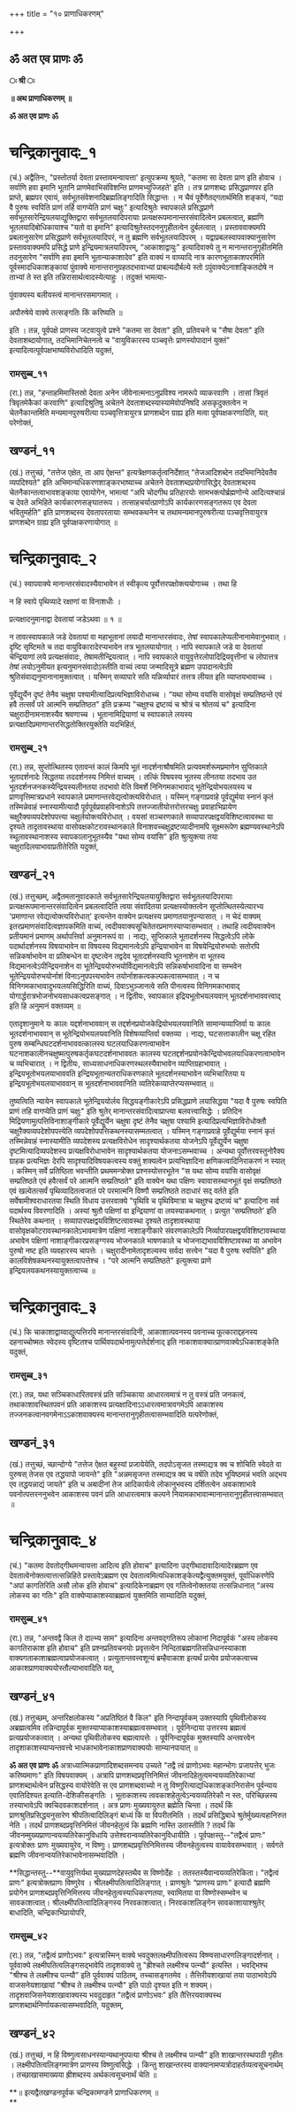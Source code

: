 +++
title = "१० प्राणाधिकरणम्"

+++


## ॐ अत एव प्राणः ॐ

**ः श्री ः**

**॥ अथ प्राणाधिकरणम् ॥**

**ॐ अत एव प्राणः ॐ**

# **चन्द्रिकानुवादः\_१**

(चं.) अद्वैतिनः, "प्रस्तोतर्या देवता प्रस्तावमन्वायत्ता' इत्युपक्रम्य श्रूयते, "कतमा सा देवता प्राण इति होवाच । सर्वाणि हवा इमानि भूतानि प्राणमेवाभिसंविशन्ति प्राणमभ्युज्जिहते' इति । तत्र प्राणशब्दः प्रसिद्धप्राणपर इति प्राप्ते, ब्रह्मपर एवायं, सर्वभूतसंवेशनादिब्रह्मलिङ्गादिति सिद्धान्तः । न चैवं पूर्वेणैतद्गतार्थमिति शङ्कयं, “यदा वै पुरुषः स्वपिति प्राणं तर्हि वागप्येति प्राणं चक्षुः" इत्यादिश्रुतेः स्वापकाले प्रसिद्धप्राणे सर्वभूतसारेन्द्रियलयाद्युक्तिद्वारा सर्वभूतलयादिपरायाः प्रत्यक्षरूपमानान्तरसंवादित्वेन प्रबलत्वात्, ब्रह्मणि भूतलयादिबोधिकायाश्च "यतो वा इमानि" इत्यादिश्रुतेस्तदननुगृहीतत्वेन दुर्बलत्वात् । प्रस्ताववाक्यमपि प्रबलानुसारेण प्रसिद्धप्राणे सर्वभूतलयादिपरं, न तु ब्रह्मणि सर्वभूतलयादिपरम् । यद्वाप्रबलस्वापवाक्यानुसारेण प्रस्ताववाक्यमपि प्रसिद्धे प्राणे इन्द्रियमात्रलयादिपरम्, “आकाशाद्वायुः" इत्यादिवाक्ये तु न मानान्तरानुगृहीतमिति तदनुसारेण "सर्वाणि हवा इमानि भूतान्याकाशादेव" इति वाक्यं न वाय्यादि नात्र कारणभूताकाशपरमिति पूर्वस्मादधिकाशङ्कायां पुंवाक्ये मानान्तरानुग्रहतदभावाभ्यां प्राबल्यदौर्बल्ये स्तो ऽपुंवाक्येऽनाशङ्कितदोषे न ताभ्यां ते स्त इति तन्निरासार्थत्वादस्येत्याहुः । तदुक्तं भामत्या-

पुंवाक्यस्य बलीयस्त्वं मानान्तरसमागमात् ।

अपौरुषेये वाक्ये तत्सङ्गतिः किं करिष्यति ॥

इति । तन्न, पूर्वपक्षे प्राणस्य जटवायुत्वे प्रश्ने "कतमा सा देवता" इति, प्रतिवचने च "सैषा देवता" इति देवताशब्दायोगात्, तदभिमानिचेतनत्वे च "वायुविकारस्य पञ्चवृत्तेः प्राणस्योपादानं युक्तं" इत्यादित्वत्पूर्वपक्षभाष्यविरोधादिति यदुक्तं,

### **रामसुब्ब\_११**

(रा.) तन्न, "हन्ताहमिमास्तिस्रो देवता अनेन जीवेनात्मनाऽनुप्रविश्य नामरूपे व्याकरवाणि । तासां त्रिवृतं त्रिवृतमेकैकां करवाणि" इत्यादिश्रुतिषु अचेतने देवताशब्दस्यास्यामेवोपनिषदि असकृदुक्तत्वेन न चेतनैकान्तमिति मन्यमानपुरुषरीत्या पञ्चवृत्तित्रायुरत्र प्राणशब्देन ग्राह्य इति मत्वा पूर्वपक्षकरणादिति, यत् परेणोक्तं,

## **खण्डनं\_११**

(खं.) तत्तुच्छं, "तत्तेज एक्षेत, ता आप ऐक्षन्त" इत्यत्रेक्षणकर्तृत्वनिर्देशात् "तेजआदिशब्देन तदभिमानिदेवतैव व्यपदिश्यते" इति अभिमान्यधिकरणशाङ्करभाष्याच्च अचेतने देवताशब्दप्रयोगासिद्धेर् देवताशब्दस्य चेतनैकान्तत्वाभावशङ्काया एवायोगेन, भामत्यां “अपि चोदगीथ प्रतिहारयोः सामभक्त्योर्ब्रह्मणोन्ये आदित्यश्चान्नं च देवते अभिहिते कार्यकारणसङ्घातरूप । तत्साहचर्यात्प्राणोऽपि कार्यकारणसङ्गतरूप एव देवता भवितुमर्हति" इति प्राणशब्दस्य देवतापरतायाः सम्भवकथनेन च तथामन्यमानपुरुषरीत्या पञ्चवृत्तिवायुरत्र प्राणशब्देन ग्राह्य इति पूर्वपक्षकरणायोगात् ॥

# **चन्द्रिकानुवादः\_२**

(चं.) स्वापवाक्ये मानान्तरसंवादस्यैवाभावेन तं स्वीकृत्य पूर्वोत्तरपक्षोक्त्ययोगाच्च । तथा हि

न हि स्वापे पृथिव्यादे रक्षाणां वा विनाशधीः ।

प्रत्यक्षादनुमानाद्वा देवतायां जडेऽथवा ॥ १ ॥

न तावत्स्वापकाले जडे देवतायां वा महाभूतानां लयादौ मानान्तरसंवादः, तेषां स्वापकालेप्यलीनानामेवानुभवात् । दृष्टि सृष्टिमते च तदा वायुविकारादेरप्यभावेन तत्र भूतलयायोगात् । नापि स्वापकाले जडे वा देवतायां चेन्द्रियाणां लये प्रत्यक्षसंवादः, तेषामतीन्द्रियत्वात् । नापि स्वापकाले वायुवृत्तेरलोपादिद्रियवृत्तीनां च लोपात्तत्र तेषां लयोऽनुमीयत इत्यनुमानसंवादोऽस्तीति वाच्यं त्वया जन्मादिसूत्रे ब्रह्मण उपादानत्वेऽपि श्रुतिसंवाद्यनुमानानामुक्तत्वात् । यस्मिन् सव्यापारे सति यन्निर्व्यापारं तत्तत्र लीयत इति व्याप्तयभावाच्च ।

पूर्वेद्युर्येन दृष्टं तेनैव चक्षुषा पश्यामीत्यादिप्रत्यभिज्ञाविरोधाच्च । “यथा सोम्य वयांसि वासोवृक्षं सम्प्रतिष्ठन्ते एवं हवै तत्सर्वं परे आत्मनि सम्प्रतिष्ठत" इति प्रक्रम्य "चक्षुश्च द्रष्टव्यं च श्रोत्रं च श्रोतव्यं च" इत्यादिना चक्षुरादीनामनाशस्यैव श्रवणाच्च । भूतानामिद्रियाणां च स्वापकाले लयस्य प्रत्यक्षादिप्रमाणान्तरसिद्धतोक्तिरयुक्तेति यदभिहितं,

### **रामसुब्ब\_२१**

(रा.) तन्न, सुप्तोत्थितस्य एतावन्तं कालं किमपि भूतं नादर्शनाश्रौषमिति प्रत्यवमर्शरूमप्रमाणेन सुप्तिकाले भूतादर्शनादेः सिद्धतया तददर्शनस्य निमित्तं वाच्यम् । तत्किं विषयस्य भूतस्य लीनतया तदभाव उत भूतदर्शनजनकस्येन्द्रियस्यलीनतया तदभावो वेति विमर्शे निनिगमकाभावाद् भूतेन्द्रियोभयलयस्य च प्राणवृत्तिमात्रप्रधाने स्वापकाले प्रमाणान्तरवेद्यत्वोक्त्यविरोधात् । यस्मिन् गङ्गाप्रवाहे पूर्वद्युर्मया स्नानं कृतं तस्मिन्नेवाहं स्नास्यामीत्यादौ पूर्वपूर्वप्रवाहविनाशेऽपि तत्तज्जातीयोत्तरोत्तरचक्षुः प्रवाहाभिप्रायेण चक्षुरैक्यव्यपदेशोपपत्त्या चक्षुर्लयोक्त्यविरोधात् । वयसां सञ्चरणकाले सव्यापारपक्षद्वयविशिष्टत्वावस्था या दृश्यते तादृतावस्थाया वासोवक्षकोटरावस्थानकाले विनाशवच्चक्षुद्रष्टव्यादीनामपि सूक्ष्मरूपेण ब्रह्मण्यवस्थानेऽपि स्थूलावस्थानाशस्य स्वापकालानुभूतस्यैव "यथा सोम्य वयांसि” इति श्रुत्युक्त्या तया चक्षुरादिलयाभावाप्रतीतेरिति यदुक्तं,

## **खण्डनं\_२१**

(खं.) तत्तुच्छम्, अद्वैतमतानुवादकाले सर्वभूतसारेन्द्रियलयायुक्तिद्वारा सर्वभूतलयादिपरायाः प्रत्यक्षरूपमानान्तरसंवादित्वेन प्रबलत्वादिति त्वया संवादितया प्रत्यक्षस्योक्तत्वेन सूप्तोत्थितस्येत्यारभ्य 'प्रमाणान्त रवेद्यत्वोक्त्यविरोधात्' इत्यन्तेन वाक्येन प्रत्यक्षस्य प्रमाणतयानुपन्यासात् । न चेदं वाक्यम् इतरप्रमाणसंवादित्वज्ञापकमिति वाच्यं, त्वदीयवाक्यसूचितेतरप्रमाणस्याप्यासम्भवात् । तथाहि त्वदीयवाक्येन प्रतीयमानं प्रमाणम् अर्थापत्तिर्वा अनुमानरूपं वा । नाद्यः, सुप्तिकाले भूतादर्शनस्य सिद्धत्वेऽपि लोके पदार्थादर्शनस्य विषयाभावेन वा विषयस्य विद्यमानत्वेऽपि इन्द्रियाभावेन वा विषयेन्द्रियोरुभयोः सतोरपि सन्निकर्षाभावेन वा प्रतिबन्धेन वा दृष्टत्वेन तद्वदेव भूतादर्शनस्यापि भूतनाशेन वा भूतस्य विद्यमानत्वेऽपीन्द्रियनाशेन वा भूतेन्द्रिययोरुभयोर्विद्यमानत्वेऽपि सन्निकर्षाभावादिना वा सम्भवेन भूतेन्द्रिययोरुभयोर्नाशं विनाऽनुपपत्त्यभावेन तयोर्नाशकत्वकल्पकत्वासम्भवात् । न च विनिगमकाभावादुभयलयसिद्धिरिति वाच्यं, दिवाऽभुञ्जानत्वे सति पीनत्वस्य विनिगमकाभावाद् योगार्द्धरात्रभोजनोभयसाधकत्वप्रसङ्गात् । न द्वितीयः, स्वापकाल इद्रियभूतोभयलयवान् भूतदर्शनाभाववत्त्वाद् इति हि अनुमानं वक्तव्यम् ॥

एतादृशानुमाने यः कालः यद्दर्शनाभाववान् स तद्दर्शनप्रयोजकेद्रियोभयलयवानिति सामान्यव्याप्तिर्वा यः कालः भूतदर्शनाभाववान् स भूतेन्द्रियोभयलयवानिति विशेषव्याप्तिर्वा वक्तव्या । नाद्यः, घटसत्ताकालीन चक्षू रहित पुरुष सम्बन्धिघटदर्शनाभाववत्कालस्य घटलयाधिकरणत्वाभावेन घटनाशकालीनचक्षुष्मत्पुरुषकर्तृकघटदर्शनाभाववतः कालस्य घटतद्दर्शनप्रयोनकेन्द्रियोभवलयाधिकरणत्वाभावेन च व्यभिचारात् । न द्वितीयः, साध्यसाधनाधिकरणस्थलस्यैवाभावेन व्याप्तिग्रहाभावात् । इन्द्रियभूतोभयलयाभाववति इन्द्रियभूतान्यतराधिकरणकाले भूतदर्शनस्याभावेन व्यभिचारितया य इन्द्रियभूतोभयलयाभाववान् स भूतदर्शनाभाववानिति व्यतिरेकव्याप्तेरप्यसम्भवात् ॥

तुष्यत्विति न्यायेन स्वापकाले भूतेन्द्रिययोर्लय सिद्धयङ्गीकारेऽपि प्रसिद्धप्राणे लयासिद्धया "यदा वै पुरुषः स्वपिति प्राणं तहि वागप्येति प्राणं चक्षुः" इति श्रुतेर् मानान्तरसंवादित्वाप्राप्त्या बलवत्त्वासिद्धेः । प्रतिदिन मिद्रियणामुत्पत्तिविनाशाङ्गीकारे पूर्वेद्युर्येन चक्षुषा दृष्टं तेनैव चक्षुषा पश्यामि इत्यादिप्रत्यभिज्ञाविरोधोक्तौ चक्षुरैक्यव्यपदेशोपपत्त्येति व्यपदेशोपपत्तिकथनस्यासम्मतत्वात् । यस्मिन् गङ्गाप्रवाहे पूर्वेद्युर्मया स्नानं कृतं तस्मिन्नेवाहं स्नास्यामीति व्यपदेशस्य प्रत्यक्षविरोधेन सादृश्यार्थकतया योजनेऽपि पूर्वेद्युर्येन चक्षुषा दृष्टमित्यादिव्यपदेशस्य प्रत्यक्षविरोधाभावेन सादृश्यार्थकतया योजनाऽसम्भवाच्च । अन्यथा पूर्वोत्तरवस्तुनोरैक्य ग्राहक प्रत्यभिज्ञः देरपि सादृश्यादिविषयकत्वस्य वक्तुं शक्यत्वेन प्रत्यभिज्ञादिना क्षणिकत्वादिनिराकरणं न स्यात् । कस्मिन् सर्वे प्रतिष्ठिता भवन्तीति प्रथममन्त्रोक्त प्रश्नस्योत्तरभूतेन "स यथा सोम्य वयांसि वासोवृक्षं सम्प्रतिष्ठते एवं हवैत्सर्वं परे आत्मनि सम्प्रतिष्ठते" इति वाक्येन यथा पक्षिणः स्वावासस्थानभूतं वृक्षं सम्प्रतिष्ठते एवं खल्वेतत्सर्वं पृथिव्यादितत्वजातं परे परमात्मनि विष्णौ सम्प्रतिष्ठते तदाधारं सद् वर्तते इति सर्वेषामीश्वराधारतया स्थिति विधाय उत्तरवाक्ये "पृथिवि च पृथिविमात्रा च चक्षुश्च द्रष्टव्यं च" इत्यादिना सर्व पदार्थस्य विवरणादिति । अस्यां श्रुतौ पक्षिणां वा इन्द्रियाणां वा लयस्याकथनात् । प्रत्युत 'सम्प्रतिष्ठते' इति स्थितेरेव कथनात् । सव्यापारपक्षद्वयविशिष्टत्वावस्था दृश्यते तादृशावस्थाया वासोवृक्षकोटरावस्थानकालेऽभावमात्रेण पक्षिणां नाशाङ्गीकारे संवरणकालेऽपि निर्व्यापारपक्षद्वयविशिष्टावस्थाया अभावेन पक्षिणां नाशाङ्गीकारप्रसङ्ग्गस्य भोजनकाले भाषणकाले च भोजनाद्यभावविशिष्टावस्था या अभावेन पुरुषो नष्ट इति व्यवहारस्य चापत्तेः । चक्षुरादीनामेतादृशल्यस्य सर्वदा सत्त्वेन "यदा वै पुरुषः स्वपिति" इति कालविशेषकथनस्यायुक्तत्वापत्तेश्च । "परे आत्मनि सम्प्रतिष्ठते" इत्युक्त्या प्राणे इन्द्रियलयकथनस्यायुक्तत्वाच्च ॥

# **चन्द्रिकानुवादः\_३**

(चं.) कि चाकाशाद्वाय्वाद्युत्पत्तिरपि मानान्तरसंवादिनी, आकाशात्पवनस्य पवनाच्च फूत्काराद्दहनस्य दहनाच्चोष्मतः स्वेदस्य वृष्टितश्च पार्थिवपदार्थनामुत्पत्तेर्दर्शनाद् इति नाकाशवाक्यात्प्राणवाक्येऽधिकाशङ्केति यदुक्तं,

### **रामसुब्ब\_३१**

(रा.) तन्न, यथा सञ्चिकाधारितवस्त्रं प्रति सञ्चिकाया आधारत्वमात्रं न तु वस्त्रं प्रति जनकत्वं, तथाकाशावस्थितपवनं प्रति आकाशस्य प्रत्यक्षादिनाऽऽधारत्वमात्रावगमेऽपि आकाशस्य तज्जनकत्वानवगमेनाऽऽकाशवाक्यस्य मानान्तरानुगृहीतत्वासम्भवादिति यत्परेणोक्तं,

## **खण्डनं\_३१**

(खं.) तत्तुच्छं, च्छान्दोग्ये "तत्तेज ऐक्षत बहुस्यां प्रजायेयेति, तदपोऽसृजत तस्माद्यत्र क्व च शोचिति स्वेदते वा पुरुषस् तेजस एव तद्धयापो जायन्ते" इति "अन्नमसृजन्त तस्माद्यत्र क्व च वर्षति तदेव भूयिष्ठमन्नं भवति अद्भय एव तद्धयन्नाद्यं जायते" इति च अबादीनां तेज आदिकार्यत्वे लोकानुभवस्य दर्शितत्वेन अवकाशाभावे पवनोत्पत्तरननुभवेन आकाशस्य पवनं प्रति आधारत्वमात्र कल्पने नियामकाभावान्मानान्तरानुगृहीतत्त्वासम्भवात् ॥

# **चन्द्रिकानुवादः\_४**

(चं.) "कतमा देवतोद्गीथमन्वायत्ता आदित्य इति होवाच" इत्यादिना उद्गीथादावादित्यादेरब्रह्मण एव देवतात्वेनोक्तत्वात्तत्सन्निहिते प्रस्तावेऽब्रह्मण एव देवतात्वमित्यधिकाशङ्केत्यद्वैत्युक्तमयुक्तं, पूर्वाधिकरणेपि "अपां कागतिरिति असौ लोक इति होवाच" इत्यादिकेनाब्रह्मण एव गतित्वेनोक्ततया तत्सन्निधानात् “अस्य लोकस्य का गतिः" इति वाक्येप्याकाशस्याब्रह्मत्वं युक्तमिति साम्यादिति यदुक्तं,

### **रामसुब्ब\_४१**

(रा.) तन्न, "अन्तवद्वै किल ते दाल्भ्य साम" इत्यादिना अन्तवद्गतिरूप लोकानां निदापूर्वकं "अस्य लोकस्य कागतिराकाश इति होवाच" इति प्रश्नप्रतिवचनयोः प्रवृत्तत्वेन निन्दिताब्रह्मगतिसन्निधानस्याकाश वाक्यगताकाशाब्रह्मत्वाप्रयोजकत्वात् । प्रत्युतान्तवत्त्वशून्यं ब्रम्हैवाकाश इत्यर्थं प्रत्येव प्रयोजकत्वाच्च आकाशप्राणवाक्ययोस्तौल्याभावादिति यत्,

## **खण्डनं\_४१**

(खं.) तत्तुच्छम्, अन्तरिक्षलोकस्य "अप्रतिष्ठितं वै किल" इति निन्दापूर्वकम् उक्तस्यापि पृथिवीलोकस्य अब्रह्मत्वमिव तन्निन्दापूर्वक मुक्तस्याप्याकाशस्याब्रह्मत्वसम्भवात् । पूर्वनिन्दाया उत्तरस्य ब्रह्मत्वं प्रत्यप्रयोजकत्वात् । अन्यथा पृथिवीलोकस्य बह्मत्वापत्तेः । पूर्वनिन्दापूर्वक मुक्तस्यापि अन्तवत्त्वेन तादृशाकाशस्याप्यन्तवत्त्वे भाधकाभावेनाकाशप्राणवाक्ययोः साम्यानपायात् ॥

**ॐ अत एव प्राणः ॐ** अत्राध्यात्मिकप्राणादिशब्दसमन्वय उच्यते "तद्वै त्वं प्राणोऽभवः महान्भोगः प्रजापत्तेर् भुजः करिष्यमाणः" इति विषयवाक्यम् । अत्रापि प्राणशब्दप्रवृत्तिनिमित्तं जीवनादिहेतुत्वमन्वयव्यतिरेकाभ्यां प्राणशब्दार्थत्वेन प्रसिद्धस्य वायोरेवेति स एव प्राणशब्दवाच्यो न तु विष्णुरित्याद्यधिकाशङ्कानिरासेन पूर्वन्याय एवातिदिश्यत इत्याति-देशिकीसङ्गतिः । भूताकाशस्य त्ववकाशहेतुत्वेऽन्वयव्यतिरेकौ न स्तः, परिच्छिन्नस्य तस्याभावेऽपि क्वचिदवकाशदर्शनात् । अत्र प्राणः मुख्यवायुरुत ब्रह्मेति चिन्ता । तदर्थं किं प्राणश्रुतिप्रसिद्धयनुसारेण श्रीपतित्वादिलिङ्गं बाध्यं किं वा विपरीतमिति । तदर्थं प्रसिद्धिबाधे श्रुतेर्मुख्यत्वहानिरुत नेति । तदर्थं प्राणशब्दप्रवृत्तिनिमित्तं जीवनहेतुत्वं कि ब्रह्मणि नास्ति उतास्तीति ? तदर्थं कि जीवनम्मुख्यप्राणान्वयव्यतिरेकानुविधायि उत्तेश्वरान्वव्यतिरेकानुविधायीति । पूर्वपक्षस्तु--"तद्वैत्वं प्राणः" इत्यत्रोक्तः प्राणः मुख्यवायुरेव, न विष्णुः। प्राणशब्दप्रवृत्तिनिमित्तस्य जीवनहेतुत्वस्य वायावेवसम्भवात् । सर्वगते ब्रह्मणि जीवनान्वयतिरेकाभावेनासम्भवादिति ।

**सिद्धान्तस्तु--**वायुवृत्तिर्यथा मुख्यप्राणदेहस्तथैव स विष्णोर्देहः । ततस्तस्यैवान्वयव्यतिरेकिता। "तद्वैत्वं प्राणः" इत्यत्रोक्तप्राणः विष्णुरेव । श्रीलक्ष्मीपतित्वादिलिङ्गात् । प्राणश्रुतेः “प्राणस्य प्राणः" इत्यादौ ब्रह्मणि प्रयोगेन प्राणशब्दप्रवृत्तिनिमित्तस्य जीवनहेतुत्वस्याधिकरणतया, स्वामितया वा विष्णोस्सम्भवेन च सावकाशत्वात्। श्रीलक्ष्मीपतित्वादिलिङ्गस्य निरवकाशत्वात्। निरवकाशलिङ्गेन सावकाशायाश्श्रुतेर् बाधादिति, चन्द्रिकाभिप्रायोपरि,

### **रामसुब्ब\_४२**

(रा.) तन्न, "तद्वैत्वं प्राणोऽभवः" इत्यत्रास्मिन् वाक्ये भवदुक्तलक्ष्मीपतित्वरूप विष्ण्वसाधारणलिङ्गादर्शनात् । पूर्ववाक्ये लक्ष्मीपतित्वलिङ्गसद्भावेपि तादृशवाक्ये तु "ह्रीश्चते लक्ष्मीश्च पत्न्यौ" इत्यस्ति । भवद्भिश्च "श्रीश्च ते लक्ष्मीश्च पत्न्यौ” इति पूर्ववाक्यं पाठितम्, तच्चासङ्गतमेव । तैत्तिरीयशाखायां तया पाठाभावेऽपि वाजसनेयशाखायां "श्रीश्च ते लक्ष्मीश्च पत्न्यौ" इति पाठो दृश्यत इति न शक्यम्। तादृशवाजिसनेयशाखावाक्यस्य भवदुदाहृत "तद्वैत्वं प्राणोऽभवः” इति तैत्तिरयवाक्यस्थ प्राणशब्दार्थनिर्णायकत्वासम्भवादिति, यदुक्तम्,

## **खण्डनं\_४२**

(खं.) तत्तुच्छं, न हि विष्णुत्वसाधनस्यान्यथानुपपत्या श्रीश्च ते लक्ष्मीश्च पत्न्यौ” इति शाखान्तरस्थपाठी गृहीतः । लक्ष्मीपतित्वलिङ्गमात्रेण प्राणस्य विष्णुत्वसिद्धेः । किन्तु शाखान्तरस्य वाक्यानामप्यत्रोदाहर्तव्यत्वसूचनार्थम् । तच्छाखासमाख्यया ह्रीशब्दस्य अर्थकत्वसूचनार्थं चेति ॥

**॥ इत्यद्वैतखण्डनपूर्वक चन्द्रिकामण्डने प्राणाधिकरणम् ॥  
**

